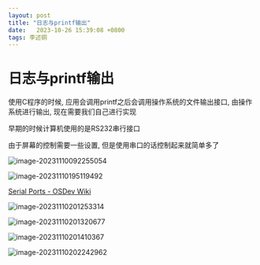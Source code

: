```yaml
---
layout: post
title: "日志与printf输出" 
date:   2023-10-26 15:39:08 +0800
tags: 李述铜
---
```


# 日志与printf输出

使用C程序的时候, 应用会调用printf之后会调用操作系统的文件输出接口, 由操作系统进行输出, 现在需要我们自己进行实现

早期的时候计算机使用的是RS232串行接口

由于屏幕的控制需要一些设置, 但是使用串口的话控制起来就简单多了

![image-20231110092255054](https://picture-01-1316374204.cos.ap-beijing.myqcloud.com/image/202311100922152.png)

![image-20231110195119492](https://picture-01-1316374204.cos.ap-beijing.myqcloud.com/image/202311101951544.png)

[Serial Ports - OSDev Wiki](https://wiki.osdev.org/Serial_Ports)

![image-20231110201253314](https://picture-01-1316374204.cos.ap-beijing.myqcloud.com/image/202311102012338.png)

![image-20231110201320677](https://picture-01-1316374204.cos.ap-beijing.myqcloud.com/image/202311102013715.png)

![image-20231110201410367](https://picture-01-1316374204.cos.ap-beijing.myqcloud.com/image/202311102014392.png)

![image-20231110202242962](https://picture-01-1316374204.cos.ap-beijing.myqcloud.com/image/202311102022988.png)

























